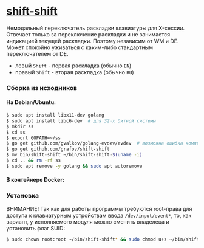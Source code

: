 # [shift-shift](https://github.com/grafov/shift-shift)

Немодальный переключатель раскладки клавиатуры для X-сессии. Отвечает только за переключение раскладки
и не занимается индикацией текущей раскладки. Поэтому независим от WM и DE. Может спокойно уживаться
с каким-либо стандартным переключателем от DE.

* левый `Shift` - первая раскладка (обычно `EN`)
* правый `Shift` - вторая раскладка (обычно `RU`)

### Сборка из исходников

#### На Debian/Ubuntu:

```bash
$ sudo apt install libx11-dev golang
$ sudo apt install libc6-dev  # для 32-х битной системы
$ mkdir ss
$ cd ss
$ export GOPATH=~/ss
$ go get github.com/gvalkov/golang-evdev/evdev  # возможна ошибка компиляции, игнорируем
$ go get github.com/grafov/shift-shift
$ mv bin/shift-shift ~/bin/shift-shift-$(uname -i)
$ cd .. && rm -rf ss
$ sudo apt remove -y golang && sudo apt autoremove
```
#### В контейнере Docker:

### Установка

ВНИМАНИЕ! Так как для работы программы требуются root-права для доступа к клавиатурным устройствам ввода
`/dev/input/event*`, то, как вариант, у исполняемого модуля можно сменить владелеца и установить флаг
SUID:

```bash
$ sudo chown root:root ~/bin/shift-shift* && sudo chmod u+s ~/bin/shift-shift*
```
